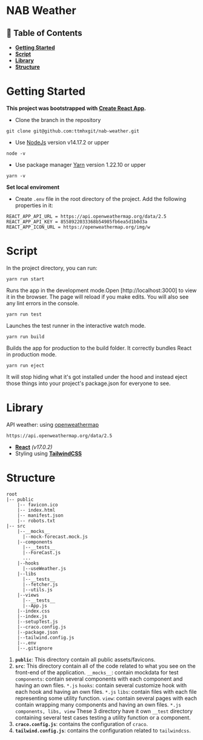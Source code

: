 # NAB Weather 

## 🚀 **Table of Contents**
- **[Getting Started](https://github.com/ttmhxgit/nab-weather#getting-started)**
- **[Script](https://github.com/ttmhxgit/nab-weather#script)**
- **[Library](https://github.com/ttmhxgit/nab-weather#library)**
- **[Structure](https://github.com/ttmhxgit/nab-weather#structure)**

# **Getting Started**

**This project was bootstrapped with [Create React App](https://github.com/facebook/create-react-app).**

- Clone the branch in the repository

```
git clone git@github.com:ttmhxgit/nab-weather.git
```

- Use [NodeJs](https://nodejs.org/) version v14.17.2 or upper

```
node -v
```

- Use package manager [Yarn](https://yarnpkg.com/) version 1.22.10 or upper

```
yarn -v  
```

**Set local enviroment**
- Create ```.env``` file in the root directory of the project. Add the following properties in it:
```
REACT_APP_API_URL = https://api.openweathermap.org/data/2.5
REACT_APP_API_KEY = 8558922033368b54985fb6ea5d1b0d3a
REACT_APP_ICON_URL = https://openweathermap.org/img/w
```

# **Script**
In the project directory, you can run:

```
yarn run start
```
Runs the app in the development mode.Open [http://localhost:3000] to view it in the browser. The page will reload if you make edits. You will also see any lint errors in the console.

```
yarn run test
```
Launches the test runner in the interactive watch mode.

```
yarn run build
```
Builds the app for production to the build folder. It correctly bundles React in production mode.

```
yarn run eject
```
It will stop hiding what it's got installed under the hood and instead eject those things into your project's package.json for everyone to see.
# **Library**

API weather: using [openweathermap](https://openweathermap.org/)

```
https://api.openweathermap.org/data/2.5
```
- **[React](https://reactjs.org/)** _(v17.0.2)_
- Styling using **[TailwindCSS](https://tailwindcss.com/)**

# **Structure**

```
root
|-- public
    |-- favicon.ico
    |-- index.html
    |-- manifest.json
    |-- robots.txt
|-- src
    |--__mocks__
      |--mock-forecast.mock.js
    |--components
      |--__tests__
      |--ForeCast.js
      ...
    |--hooks
      |--useWeather.js
    |--libs
      |--__tests__
      |--fetcher.js
      |--utils.js
    |--views
      |--__tests__
      |--App.js
    |--index.css
    |--index.js
    |--setupTest.js
    |--craco.config.js
    |--package.json
    |--tailwind.config.js
    |--.env
    |--.gitignore
```
1.  **`public`**: This directory contain all public assets/favicons.
2.  **`src`**: This directory contain all of the code related to what you see on the front-end of the application.
    `__mocks__`: contain mockdata for test
    `components`: contain several components with each component and having an own files. `*.js`
    `hooks`: contain several customize hook with each hook and having an own files. `*.js`
    `libs`: contain files with each file representing some utility function.
    `view`: contain several pages with each contain wrapping many components and having an own files. `*.js`
    `components, libs, view` These 3 directory have it own `__test` directory containing several test cases testing a utility function or a component.
3.   **`craco.config.js`**: contains the configuration of `craco`.
4.   **`tailwind.config.js`**: contains the configuration related to `tailwindcss`.


